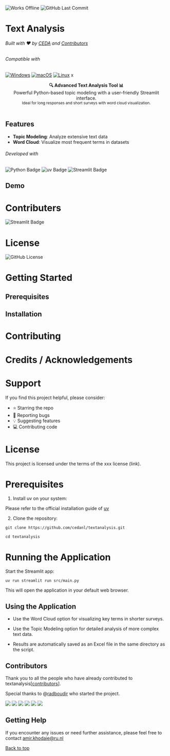 
![Works Offline](https://img.shields.io/badge/Works_Offline-Yes-success)
![GitHub Last Commit](https://badgen.net/github/last-commit/cedanl/textanalysis)

# Text Analysis

###### Built with ❤︎ by [CEDA](https://github.com/cedanl) and [Contributors](https://github.com/cedanl/textanalysis/graphs/contributors)

###### Compatible with
[![Windows](https://custom-icon-badges.demolab.com/badge/Windows-0078D6?logo=windows11&logoColor=white)](#)
[![macOS](https://img.shields.io/badge/macOS-000000?logo=apple&logoColor=F0F0F0)](#)
[![Linux](https://img.shields.io/badge/Linux-FCC624?logo=linux&logoColor=black)](#)
x
<div align="center"> <strong>🔍 Advanced Text Analysis Tool 📊</strong>
    <br> Powerful Python-based topic modeling with a user-friendly Streamlit interface.
    <br>
    <sub>Ideal for long responses and short surveys with word cloud visualization.</sub> </div> 
<br>








## Features
- **Topic Modeling**: Analyze extensive text data
- **Word Cloud**: Visualize most frequent terms in datasets


###### Developed with
![Python Badge](https://img.shields.io/badge/Python-3776AB?logo=python&logoColor=fff&style=flat)
![uv Badge](https://img.shields.io/badge/uv-DE5FE9?logo=uv&logoColor=fff&style=flat)
![Streamlit Badge](https://img.shields.io/badge/Streamlit-FF4B4B?logo=streamlit&logoColor=fff&style=flat)

## Demo

# Contributers
![Streamlit Badge](https://badgen.net/github/contributors/cedanl/textanalysis)


# License
![GitHub License](https://img.shields.io/github/license/cedanl/textanalysis)



# Getting Started

## Prerequisites

## Installation


# Contributing

# Credits / Acknowledgements

# Support
If you find this project helpful, please consider:
- ⭐ Starring the repo
- 🐛 Reporting bugs
- 💡 Suggesting features
- 💻 Contributing code


# License
This project is licensed under the terms of the xxx license (link).

# Prerequisites

1. Install uv on your system:

Please refer to the official installation guide of [uv](https://docs.astral.sh/uv/getting-started/installation/)

2. Clone the repository:

```
git clone https://github.com/cedanl/textanalysis.git

cd textanalysis

```

# Running the Application

Start the Streamlit app:

```
uv run streamlit run src/main.py
```


This will open the application in your default web browser.

## Using the Application

- Use the Word Cloud option for visualizing key terms in shorter surveys.
    
- Use the Topic Modeling option for detailed analysis of more complex text data.
    
- Results are automatically saved as an Excel file in the same directory as the script.


## Contributors

Thank you to all the people who have already contributed to textanalysis[[contributors](https://github.com/cedanl/textanalysis/graphs/contributors)].

Special thanks to @[radboudir](https://github.com/radboudir) who started the project.

[![](https://github.com/asewnandan.png?size=50)](https://github.com/asewnandan)
[![](https://github.com/radboudir.png?size=50)](https://github.com/radboudir)
[![](https://github.com/alilowni.png?size=50)](https://github.com/alilowni)
[![](https://github.com/tin900.png?size=50)](https://github.com/tin900)
[![](https://github.com/Tomeriko96.png?size=50)](https://github.com/Tomeriko96)
[![](https://github.com/jorngithub.png?size=50)](https://github.com/Tomeriko96jorngithub)


## Getting Help

If you encounter any issues or need further assistance, please feel free to contact amir.khodaie@ru.nl


[Back to top](#top)
